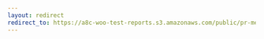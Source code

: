 ```yaml
---
layout: redirect
redirect_to: https://a8c-woo-test-reports.s3.amazonaws.com/public/pr-merge/39685/api/index.html
---
```

